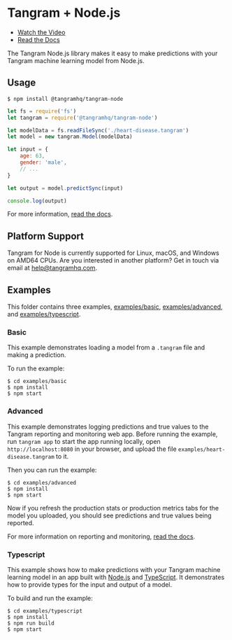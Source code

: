 # Tangram + Node.js

- [Watch the Video](https://www.tangramhq.com)
- [Read the Docs](https://www.tangramhq.com/docs)

The Tangram Node.js library makes it easy to make predictions with your Tangram machine learning model from Node.js.

## Usage

```
$ npm install @tangramhq/tangram-node
```

```javascript
let fs = require('fs')
let tangram = require('@tangramhq/tangram-node')

let modelData = fs.readFileSync('./heart-disease.tangram')
let model = new tangram.Model(modelData)

let input = {
	age: 63,
	gender: 'male',
	// ...
}

let output = model.predictSync(input)

console.log(output)
```

For more information, [read the docs](https://www.tangramhq.com/docs).

## Platform Support

Tangram for Node is currently supported for Linux, macOS, and Windows on AMD64 CPUs. Are you interested in another platform? Get in touch via email at help@tangramhq.com.

## Examples

This folder contains three examples, [examples/basic]([examples/basic]), [examples/advanced](examples/advanced), and [examples/typescript](examples/typescript).

### Basic

This example demonstrates loading a model from a `.tangram` file and making a prediction.

To run the example:

```
$ cd examples/basic
$ npm install
$ npm start
```

### Advanced

This example demonstrates logging predictions and true values to the Tangram reporting and monitoring web app. Before running the example, run `tangram app` to start the app running locally, open `http://localhost:8080` in your browser, and upload the file `examples/heart-disease.tangram` to it.

Then you can run the example:

```
$ cd examples/advanced
$ npm install
$ npm start
```

Now if you refresh the production stats or production metrics tabs for the model you uploaded, you should see predictions and true values being reported.

For more information on reporting and monitoring, [read the docs](https://www.tangramhq.com/docs).

### Typescript

This example shows how to make predictions with your Tangram machine learning model in an app built with [Node.js](https://nodejs.org) and [TypeScript](https://www.typescriptlang.org). It demonstrates how to provide types for the input and output of a model.

To build and run the example:

```
$ cd examples/typescript
$ npm install
$ npm run build
$ npm start
```
